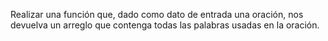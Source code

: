 Realizar una función que, dado como dato de entrada una oración, nos devuelva un arreglo que contenga todas las palabras usadas en la oración.